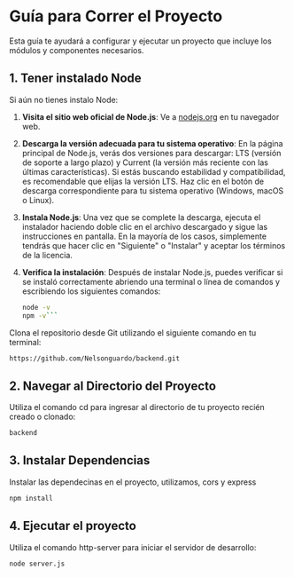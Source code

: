 # Guía para Correr el Proyecto

Esta guía te ayudará a configurar y ejecutar un proyecto que incluye los módulos y componentes necesarios.

## 1. Tener instalado Node 

Si aún no tienes instalo Node:

1. **Visita el sitio web oficial de Node.js**: Ve a [nodejs.org](https://nodejs.org) en tu navegador web.

2. **Descarga la versión adecuada para tu sistema operativo**: En la página principal de Node.js, verás dos versiones para descargar: LTS (versión de soporte a largo plazo) y Current (la versión más reciente con las últimas características). Si estás buscando estabilidad y compatibilidad, es recomendable que elijas la versión LTS. Haz clic en el botón de descarga correspondiente para tu sistema operativo (Windows, macOS o Linux).

3. **Instala Node.js**: Una vez que se complete la descarga, ejecuta el instalador haciendo doble clic en el archivo descargado y sigue las instrucciones en pantalla. En la mayoría de los casos, simplemente tendrás que hacer clic en "Siguiente" o "Instalar" y aceptar los términos de la licencia.

4. **Verifica la instalación**: Después de instalar Node.js, puedes verificar si se instaló correctamente abriendo una terminal o línea de comandos y escribiendo los siguientes comandos:
   
   ```bash
   node -v
   npm -v```

  Clona el repositorio desde Git utilizando el siguiente comando en tu terminal:

   ```bash
   https://github.com/Nelsonguardo/backend.git
 ```
## 2. Navegar al Directorio del Proyecto

Utiliza el comando cd para ingresar al directorio de tu proyecto recién creado o clonado:

```bash
backend
```

## 3. Instalar Dependencias

Instalar las dependecinas en el proyecto, utilizamos, cors y express

```bash
npm install 

```


## 4. Ejecutar el proyecto

Utiliza el comando http-server para iniciar el servidor de desarrollo:

```bash
node server.js 
```
